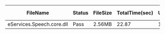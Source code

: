  | FileName                  | Status | FileSize | TotalTime(sec) | Upload(sec) | Submit(sec) | SignWait(sec) | Retry Count | 
 |---------------------------|--------|----------|----------------|-------------|-------------|---------------|-------------|
 | eServices.Speech.core.dll | Pass   | 2.56MB   | 22.87          | 1.83        | 0.66        | 20.37         | 0           | 
